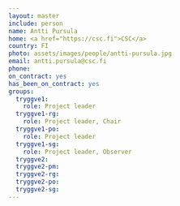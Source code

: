 ```yaml
---
layout: master
include: person
name: Antti Pursula
home: <a href="https://csc.fi">CSC</a>
country: FI
photo: assets/images/people/antti-pursula.jpg
email: antti.pursula@csc.fi
phone:
on_contract: yes
has_been_on_contract: yes
groups:
  tryggve1:
    role: Project leader
  tryggve1-rg:
    role: Project leader, Chair
  tryggve1-po:
    role: Project leader
  tryggve1-sg:
    role: Project leader, Observer
  tryggve2:
  tryggve2-pm:
  tryggve2-rg:
  tryggve2-po:
  tryggve2-sg:
---
```

